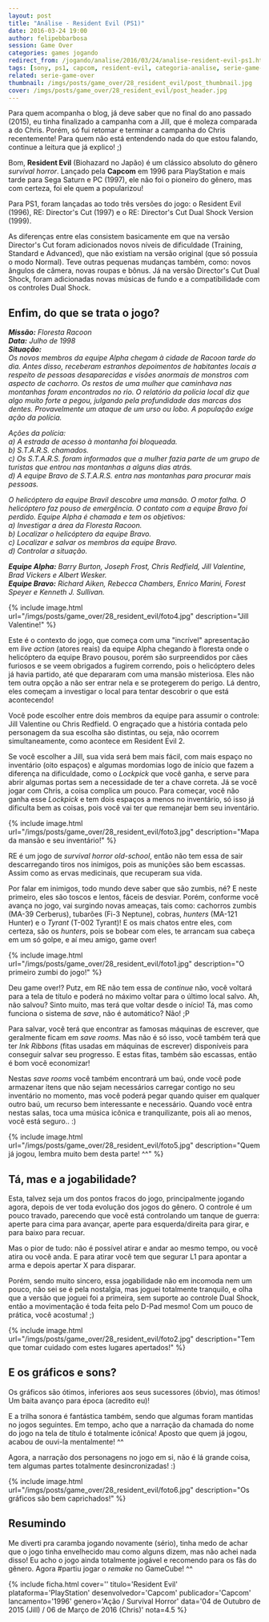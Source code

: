 ```yaml
---
layout: post
title: "Análise - Resident Evil (PS1)"
date: 2016-03-24 19:00
author: felipebbarbosa
session: Game Over
categories: games jogando
redirect_from: /jogando/analise/2016/03/24/analise-resident-evil-ps1.html
tags: [sony, ps1, capcom, resident-evil, categoria-analise, serie-game-over]
related: serie-game-over
thumbnail: /imgs/posts/game_over/28_resident_evil/post_thumbnail.jpg
cover: /imgs/posts/game_over/28_resident_evil/post_header.jpg
---
```


Para quem acompanha o blog, já deve saber que no final do ano passado (2015), eu tinha finalizado a campanha com a Jill, que é moleza comparada a do Chris. Porém, só fui retomar e terminar a campanha do Chris recentemente! Para quem não está entendendo nada do que estou falando, continue a leitura que já explico! ;)

<!--more-->

Bom, **Resident Evil** (Biohazard no Japão) é um clássico absoluto do gênero _survival horror_. Lançado pela **Capcom** em 1996 para PlayStation e mais tarde para Sega Saturn e PC (1997), ele não foi o pioneiro do gênero, mas com certeza, foi ele quem a popularizou!

Para PS1, foram lançadas ao todo três versões do jogo: o Resident Evil (1996), RE: Director's Cut (1997) e o RE: Director's Cut Dual Shock Version (1999).

As diferenças entre elas consistem basicamente em que na versão Director's Cut foram adicionados novos níveis de dificuldade (Training, Standard e Advanced), que não existiam na versão original (que só possuia o modo Normal). Teve outras pequenas mudanças também, como: novos ângulos de câmera, novas roupas e bônus. Já na versão Director's Cut Dual Shock, foram adicionadas novas músicas de fundo e a compatibilidade com os controles Dual Shock.

## Enfim, do que se trata o jogo?

_**Missão:** Floresta Racoon  
**Data:** Julho de 1998  
**Situação:**  
Os novos membros da equipe Alpha chegam à cidade de Racoon tarde do dia. Antes disso, receberam estranhos depoimentos de habitantes locais a respeito de pessoas desaparecidas e visões anormais de monstros com aspecto de cachorro. Os restos de uma mulher que caminhava nas montanhas foram encontrados no rio. O relatório da polícia local diz que algo muito forte a pegou, julgando pela profundidade das marcas dos dentes. Provavelmente um ataque de um urso ou lobo. A população exige ação da polícia._

_Ações da polícia:  
a) A estrada de acesso à montanha foi bloqueada.  
b) S.T.A.R.S. chamados.  
c) Os S.T.A.R.S. foram informados que a mulher fazia parte de um grupo de turistas que entrou nas montanhas a alguns dias atrás.  
d) A equipe Bravo de S.T.A.R.S. entra nas montanhas para procurar mais pessoas._

_O helicóptero da equipe Bravil descobre uma mansão. O motor falha. O helicóptero faz pouso de emergência. O contato com a equipe Bravo foi perdido. Equipe Alpha é chamada e tem os objetivos:  
a) Investigar a área da Floresta Racoon.  
b) Localizar o helicóptero da equipe Bravo.  
c) Localizar e salvar os membros da equipe Bravo.  
d) Controlar a situação._

_**Equipe Alpha:** Barry Burton, Joseph Frost, Chris Redfield, Jill Valentine, Brad Vickers e Albert Wesker.  
**Equipe Bravo:** Richard Aiken, Rebecca Chambers, Enrico Marini, Forest Speyer e Kenneth J. Sullivan._

{% include image.html url="/imgs/posts/game_over/28_resident_evil/foto4.jpg" description="Jill Valentine!" %}

Este é o contexto do jogo, que começa com uma "incrível" apresentação em _live action_ (atores reais) da equipe Alpha chegando à floresta onde o helicóptero da equipe Bravo pousou, porém são surpreendidos por cães furiosos e se veem obrigados a fugirem correndo, pois o helicóptero deles já havia partido, até que depararam com uma mansão misteriosa. Eles não tem outra opção a não ser entrar nela e se protegerem do perigo. Lá dentro, eles começam a investigar o local para tentar descobrir o que está acontecendo!

Você pode escolher entre dois membros da equipe para assumir o controle: Jill Valentine ou Chris Redfield. O engraçado que a história contada pelo personagem da sua escolha são distintas, ou seja, não ocorrem simultaneamente, como acontece em Resident Evil 2.

Se você escolher a Jill, sua vida será bem mais fácil, com mais espaço no inventário (oito espaços) e algumas mordomias logo de início que fazem a diferença na dificuldade, como o _Lockpick_ que você ganha, e serve para abrir algumas portas sem a necessidade de ter a chave correta. Já se você jogar com Chris, a coisa complica um pouco. Para começar, você não ganha esse _Lockpick_ e tem dois espaços a menos no inventário, só isso já dificulta bem as coisas, pois você vai ter que remanejar bem seu inventário.

{% include image.html url="/imgs/posts/game_over/28_resident_evil/foto3.jpg" description="Mapa da mansão e seu inventário!" %}

RE é um jogo de _survival horror old-school_, então não tem essa de sair descarregando tiros nos inimigos, pois as munições são bem escassas. Assim como as ervas medicinais, que recuperam sua vida.

Por falar em inimigos, todo mundo deve saber que são zumbis, né? E neste primeiro, eles são toscos e lentos, fáceis de desviar. Porém, conforme você avança no jogo, vai surgindo novas ameaças, tais como: cachorros zumbis (MA-39 Cerberus), tubarões (Fi-3 Neptune), cobras, _hunters_ (MA-121 Hunter) e o _Tyrant_ (T-002 Tyrant)! E os mais chatos entre eles, com certeza, são os _hunters_, pois se bobear com eles, te arrancam sua cabeça em um só golpe, e aí meu amigo, game over!

{% include image.html url="/imgs/posts/game_over/28_resident_evil/foto1.jpg" description="O primeiro zumbi do jogo!" %}

Deu game over!? Putz, em RE não tem essa de _continue_ não, você voltará para a tela de título e poderá no máximo voltar para o último local salvo. Ah, não salvou? Sinto muito, mas terá que voltar desde o início! Tá, mas como funciona o sistema de _save_, não é automático? Não! ;P

Para salvar, você terá que encontrar as famosas máquinas de escrever, que geralmente ficam em _save rooms_. Mas não é só isso, você também terá que ter _Ink Ribbons_ (fitas usadas em máquinas de escrever) disponíveis para conseguir salvar seu progresso. E estas fitas, também são escassas, então é bom você economizar!

Nestas _save rooms_ você também encontrará um baú, onde você pode armazenar itens que não sejam necessários carregar contigo no seu inventário no momento, mas você poderá pegar quando quiser em qualquer outro baú, um recurso bem interessante e necessário. Quando você entra nestas salas, toca uma música icônica e tranquilizante, pois ali ao menos, você está seguro.. :)

{% include image.html url="/imgs/posts/game_over/28_resident_evil/foto5.jpg" description="Quem já jogou, lembra muito bem desta parte! ^^" %}

## Tá, mas e a jogabilidade?

Esta, talvez seja um dos pontos fracos do jogo, principalmente jogando agora, depois de ver toda evolução dos jogos do gênero. O controle é um pouco travado, parecendo que você está controlando um tanque de guerra: aperte para cima para avançar, aperte para esquerda/direita para girar, e para baixo para recuar.

Mas o pior de tudo: não é possível atirar e andar ao mesmo tempo, ou você atira ou você anda. E para atirar você tem que segurar L1 para apontar a arma e depois apertar X para disparar.

Porém, sendo muito sincero, essa jogabilidade não em incomoda nem um pouco, não sei se é pela nostalgia, mas joguei totalmente tranquilo, e olha que a versão que joguei foi a primeira, sem suporte ao controle Dual Shock, então a movimentação é toda feita pelo D-Pad mesmo! Com um pouco de prática, você acostuma! ;)

{% include image.html url="/imgs/posts/game_over/28_resident_evil/foto2.jpg" description="Tem que tomar cuidado com estes lugares apertados!" %}

## E os gráficos e sons?

Os gráficos são ótimos, inferiores aos seus sucessores (óbvio), mas ótimos! Um baita avanço para época (acredito eu)!

E a trilha sonora é fantástica também, sendo que algumas foram mantidas no jogos seguintes. Em tempo, acho que a narração da chamada do nome do jogo na tela de título é totalmente icônica! Aposto que quem já jogou, acabou de ouvi-la mentalmente! ^^

Agora, a narração dos personagens no jogo em si, não é lá grande coisa, tem algumas partes totalmente desincronizadas! :)

{% include image.html url="/imgs/posts/game_over/28_resident_evil/foto6.jpg" description="Os gráficos são bem caprichados!" %}

## Resumindo

Me diverti pra caramba jogando novamente (sério), tinha medo de achar que o jogo tinha envelhecido mau como alguns dizem, mas não achei nada disso! Eu acho o jogo ainda totalmente jogável e recomendo para os fãs do gênero. Agora #partiu jogar o _remake_ no GameCube! ^^

{% include ficha.html
  cover=''
  titulo='Resident Evil'
  plataforma='PlayStation'
  desenvolvedor='Capcom'
  publicador='Capcom'
  lancamento='1996'
  genero='Ação / Survival Horror'
  data='04 de Outubro de 2015 (Jill) / 06 de Março de 2016 (Chris)'
  nota=4.5 %}
